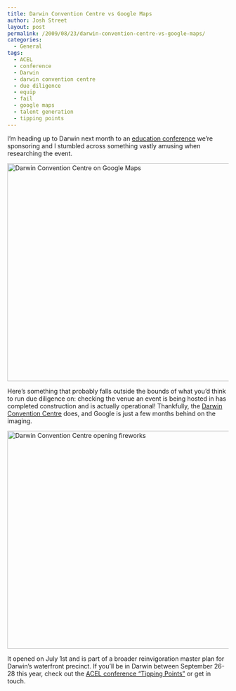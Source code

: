 ```yaml
---
title: Darwin Convention Centre vs Google Maps
author: Josh Street
layout: post
permalink: /2009/08/23/darwin-convention-centre-vs-google-maps/
categories:
  - General
tags:
  - ACEL
  - conference
  - Darwin
  - darwin convention centre
  - due diligence
  - equip
  - fail
  - google maps
  - talent generation
  - tipping points
---
```

I&#8217;m heading up to Darwin next month to an [education conference][1] we&#8217;re sponsoring and I stumbled across something vastly amusing when researching the event.

<img class="alignnone size-full wp-image-1603" title="Darwin Convention Centre on Google Maps" src="http://josh.st/blog/wp-content/2009/08/darwin-convention-centre.jpg" alt="Darwin Convention Centre on Google Maps" width="700" height="496" />

Here&#8217;s something that probably falls outside the bounds of what you&#8217;d think to run due diligence on: checking the venue an event is being hosted in has completed construction and is actually operational! Thankfully, the [Darwin Convention Centre][2] does, and Google is just a few months behind on the imaging.

[<img class="alignnone size-full wp-image-1604" title="Darwin Convention Centre opening fireworks" src="http://josh.st/blog/wp-content//2009/08/darwin-convention-opening.jpg" alt="Darwin Convention Centre opening fireworks" width="700" height="496" />][2]

It opened on July 1st and is part of a broader reinvigoration master plan for Darwin&#8217;s waterfront precinct. If you&#8217;ll be in Darwin between September 26-28 this year, check out the [ACEL conference &#8220;Tipping Points&#8221;][1] or get in touch.

 [1]: http://www.acel.org.au/index.php?id=224
 [2]: http://www.darwinconvention.com.au/